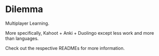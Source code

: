 # Dilemma

Multiplayer Learning.

More specifically, Kahoot + Anki + Duolingo except less work and more than languages.

Check out the respective READMEs for more information.
